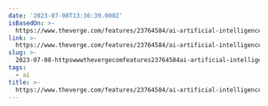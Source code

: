 ```yaml
---
date: '2023-07-08T13:36:39.000Z'
isBasedOn: >-
  https://www.theverge.com/features/23764584/ai-artificial-intelligence-data-notation-labor-scale-surge-remotasks-openai-chatbots
link: >-
  https://www.theverge.com/features/23764584/ai-artificial-intelligence-data-notation-labor-scale-surge-remotasks-openai-chatbots
slug: >-
  2023-07-08-httpswwwthevergecomfeatures23764584ai-artificial-intelligence-data-notation-labor-scale-surge-remotasks-openai-chatbots
tags:
  - ai
title: >-
  https://www.theverge.com/features/23764584/ai-artificial-intelligence-data-notation-labor-scale-surge-remotasks-openai-chatbots
---
```


